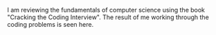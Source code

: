I am reviewing the fundamentals of computer science using the book "Cracking the Coding Interview". The result of me working through the coding problems is seen here.

